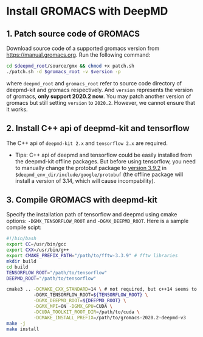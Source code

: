 # Install GROMACS with DeepMD
## 1. Patch source code of GROMACS 
Download source code of a supported gromacs version from https://manual.gromacs.org. Run the following command:
```bash
cd $deepmd_root/source/gmx && chmod +x patch.sh
./patch.sh -d $gromacs_root -v $version -p
```
where `deepmd_root` and `gromacs_root` refer to source code directory of deepmd-kit and gromacs respectively. And `version` represents the version of gromacs, **only support 2020.2 now**. You may patch another version of gromacs but still setting `version` to `2020.2`. However, we cannot ensure that it works.
## 2. Install C++ api of deepmd-kit and tensorflow
The C++ api of `deepmd-kit 2.x` and `tensorflow 2.x` are required.
+ Tips: C++ api of deepmd and tensorflow could be easily installed from the deepmd-kit offline packages. But before using tensorflow, you need to manually change the protobuf package to [version 3.9.2](https://github.com/protocolbuffers/protobuf/releases?after=v3.11.2) in `$deepmd_env_dir/include/google/protobuf` (the offline package will install a version of 3.14, which will cause incompability). 

## 3. Compile GROMACS with deepmd-kit
Specify the installation path of tensorflow and deepmd using cmake options: `-DGMX_TENSORFLOW_ROOT` and `-DGMX_DEEPMD_ROOT`. Here is a sample compile scipt:
```bash
#!/bin/bash
export CC=/usr/bin/gcc
export CXX=/usr/bin/g++
export CMAKE_PREFIX_PATH="/path/to/fftw-3.3.9" # fftw libraries
mkdir build
cd build
TENSORFLOW_ROOT="/path/to/tensorflow"
DEEPMD_ROOT="/path/to/tensorflow"

cmake3 .. -DCMAKE_CXX_STANDARD=14 \ # not required, but c++14 seems to be more compatible with higher version of tensorflow
          -DGMX_TENSORFLOW_ROOT=${TENSORFLOW_ROOT} \
          -DGMX_DEEPMD_ROOT=${DEEPMD_ROOT} \
          -DGMX_MPI=ON -DGMX_GPU=CUDA \
          -DCUDA_TOOLKIT_ROOT_DIR=/path/to/cuda \
          -DCMAKE_INSTALL_PREFIX=/path/to/gromacs-2020.2-deepmd-v3
make -j
make install
```
